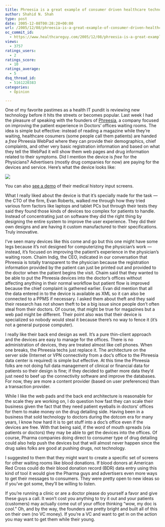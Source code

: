 ```yaml
---
title: Phreesia is a great example of consumer driven healthcare technology done right
author: Shahid N. Shah
type: post
date: 2005-12-08T00:28:28+00:00
url: /2005/12/08/phreesia-is-a-great-example-of-consumer-driven-healthcare-technology-done-right/
oc_commit_id:
  - https://www.healthcareguy.com/2005/12/08/phreesia-is-a-great-example-of-consumer-driven-healthcare-technology-done-right/1478768951
views:
  - 3757
ratings_users:
  - 2
ratings_score:
  - 10
ratings_average:
  - 5
dsq_thread_id:
  - 5161220383
categories:
  - Opinion

---
```

One of my favorite pastimes as a health IT pundit is reviewing new technology before it hits the streets or becomes popular. Last week I had the pleasure of speaking with the founders of [Phreesia][1], a company focused on improving the patient experience in Doctors&#8217; offices waiting rooms. The idea is simple but effective: instead of reading a magazine while they&#8217;re waiting, healthcare cosumers (some people call them patients) are handed a _free_ Phreesia WebPad where they can provide their demographics, chief complaints, and other very basic registration information and based on what they tell the WebPad it will show them web pages and drug information related to their symptoms. Did I mention the device is _free_ for the Physicians? Advertisers (mostly drug companies for now) are paying for the devices and service. Here&#8217;s what the device looks like:

![][2]

You can also [see a demo][3] of their medical history input screens.

What I really liked about the device is that it&#8217;s specially made for the task &#8212; the CTO of the firm, Evan Roberts, walked me through how they tried various form factors like laptops and tablet PCs but through their tests they said they found those kinds of devices too complex for patients to handle. Instead of concentrating just on software they did the right thing by designing the entire system to improve the user experience. They did their own designs and are having it custom manufactured to their specifications. Truly innovative.

I&#8217;ve seen many devices like this come and go but this one might have some legs because it&#8217;s not designed for computerizing the physician&#8217;s work &#8212; instead, it&#8217;s focused on improving the patient&#8217;s experience in the physician&#8217;s waiting room. Chaim Indig, the CEO, indicated in our conversation that Phreesia is totally transparent to the physician because the registration information provided by the patient can just be printed out and provided to the doctor when the patient begins the visit. Chaim said that they wanted to be able to put the Phreesia devices into the doctor&#8217;s offices without affecting anything in their normal workflow but patient flow is improved because the chief complaint is gathered earlier. Evan did mention that all the data entered in to the device is available as XML so it can also be connected to a PPMS if necessary. I asked them about theft and they said their research has not shown theft to be a big issue since people don&#8217;t often steal from their doctors. Of course, that might be true for magazines but a web pad might be different. Their point also was that their device is specialized so nobody would steal it because there&#8217;s no way to fence it (it&#8217;s not a general purpose computer).

I really like their back end design as well. It&#8217;s a pure thin-client approach and the devices are easy to manage for the offices. There is no administration of devices, they are treated almost like cell phones. When one breaks, the Phreesia techs just replace it. The architecture on the server side (Internet or VPN connectivity from a doc&#8217;s office to the Phreesia data center is required) is simple but effective. At this time the Phreesia folks are not doing full data management of clinical or financial data for patients so their design is fine; if they decided to gather more data they&#8217;d just need to beef up the connectivity software and improve the databases. For now, they are more a content provider (based on user preferences) than a transaction provider.

While I like the web pads and the back end architecture is reasonable for the scale they are working on, I do question how fast they can scale their business given the fact that they need patient eyeballs in doctors&#8217; offices for them to make money on the drug detailing side. Having been in a business that sold technology to doctors during the dotcom era for many years, I know how hard it is to get stuff into a doc&#8217;s office even if the devices are free. With that being said, if the word of mouth spreads (via patients or doctors) they may be able to get the devices into the offices. Of course, Pharma companies doing direct to consumer type of drug detailing could also help push the devices but that will almost never happen since the drug sales folks are good at pushing drugs, not technology.

I suggested to them that they might want to create a specific set of screens for other waiting rooms like blood donations. If blood donors at American Red Cross could do their blood donation record (BDR) data entry using this kind of tool it would give the Pharma guys and advertisers even more ways to get their messages to consumers. They were pretty open to new ideas so if you&#8217;ve got some, they&#8217;ll be willing to listen.

If you&#8217;re running a clinic or are a doctor please do yourself a favor and give these guys a call. It won&#8217;t cost you anything to try it out and your patients (customers) may actually come out of your office thinking &#8220;wow, my doc is _cool_.&#8221; Oh, and by the way, the founders are pretty bright and built all of this on their own (no VC money). If you&#8217;re a VC and want to get in on the action you may want to get them while their young.

 [1]: http://www.phreesia.com/
 [2]: /resources/phreesia-device.png
 [3]: http://www.phreesia.net/medhistorydemo/defaultdemo.asp?ID=11723